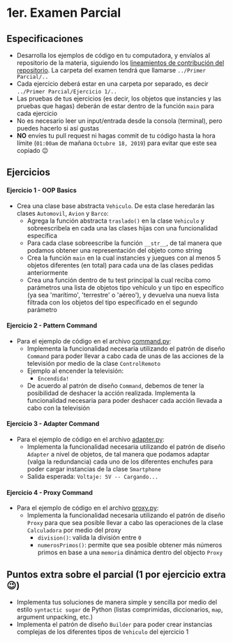 # 1er. Examen Parcial

## Especificaciones

* Desarrolla los ejemplos de código en tu computadora, y envíalos al repositorio de la materia, siguiendo los [lineamientos de contribución del repositorio](https://github.com/AnhellO/DAS_Sistemas#contributing). La carpeta del examen tendrá que llamarse `../Primer Parcial/..`
* Cada ejercicio deberá estar en una carpeta por separado, es decir `../Primer Parcial/Ejercicio 1/..`
* Las pruebas de tus ejercicios (es decir, los objetos que instancies y las pruebas que hagas) deberán de estar dentro de la función `main` para cada ejercicio
* No es necesario leer un input/entrada desde la consola (terminal), pero puedes hacerlo si así gustas
* **NO** envíes tu pull request ni hagas commit de tu código hasta la hora límite (`01:00am` de mañana `Octubre 18, 2019`) para evitar que este sea copiado :wink:

## Ejercicios

#### Ejercicio 1 - OOP Basics

* Crea una clase base abstracta `Vehiculo`. De esta clase heredarán las clases `Automovil`, `Avion` y `Barco`:
  * Agrega la función abstracta `traslado()` en la clase `Vehiculo` y sobreescribela en cada una las clases hijas con una funcionalidad específica
  * Para cada clase sobreescribe la función `__str__`, de tal manera que podamos obtener una representación del objeto como string
  * Crea la función `main` en la cual instancies y juegues con al menos 5 objetos diferentes (en total) para cada una de las clases pedidas anteriormente
  * Crea una función dentro de tu test principal la cual reciba como parámetros una lista de objetos tipo vehículo y un tipo en específico (ya sea 'marítimo', 'terrestre' o 'aéreo'), y devuelva una nueva lista filtrada con los objetos del tipo especificado en el segundo parámetro

#### Ejercicio 2 - Pattern Command

* Para el ejemplo de código en el archivo [command.py](command.py):
  * Implementa la funcionalidad necesaria utilizando el patrón de diseño `Command` para poder llevar a cabo cada de unas de las acciones de la televisión por medio de la clase `ControlRemoto`
  * Ejemplo al encender la televisión:
    * `Encendida!`
  * De acuerdo al patrón de diseño `Command`, debemos de tener la posibilidad de deshacer la acción realizada. Implementa la funcionalidad necesaria para poder deshacer cada acción llevada a cabo con la televisión

#### Ejercicio 3 - Adapter Command

* Para el ejemplo de código en el archivo [adapter.py](adapter.py):
  * Implementa la funcionalidad necesaria utilizando el patrón de diseño `Adapter` a nivel de objetos, de tal manera que podamos adaptar (valga la redundancia) cada uno de los diferentes enchufes para poder cargar instancias de la clase `Smartphone`
  * Salida esperada: `Voltaje: 5V -- Cargando...`

#### Ejercicio 4 - Proxy Command

* Para el ejemplo de código en el archivo [proxy.py](proxy.py):
  * Implementa la funcionalidad necesaria utilizando el patrón de diseño `Proxy` para que sea posible llevar a cabo las operaciones de la clase `Calculadora` por medio del proxy
    * `division()`: valida la división entre `0`
    * `numerosPrimos()`: permite que sea posible obtener más números primos en base a una `memoria` dinámica dentro del objecto `Proxy`

## Puntos extra sobre el parcial (1 por ejercicio extra :wink:)

* Implementa tus soluciones de manera simple y sencilla por medio del estilo `syntactic sugar` de Python (listas comprimidas, diccionarios, `map`, argument unpacking, etc.)
* Implementa el patrón de diseño `Builder` para poder crear instancias complejas de los diferentes tipos de `Vehiculo` del ejercicio 1